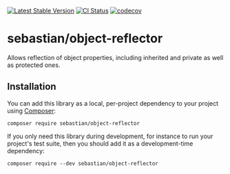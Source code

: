 [![Latest Stable Version](https://poser.pugx.org/sebastian/object-reflector/v)](https://packagist.org/packages/sebastian/object-reflector)
[![CI Status](https://github.com/sebastianbergmann/object-reflector/workflows/CI/badge.svg)](https://github.com/sebastianbergmann/object-reflector/actions)
[![codecov](https://codecov.io/gh/sebastianbergmann/object-reflector/branch/main/graph/badge.svg)](https://codecov.io/gh/sebastianbergmann/object-reflector)

# sebastian/object-reflector

Allows reflection of object properties, including inherited and private as well as protected ones.

## Installation

You can add this library as a local, per-project dependency to your project using [Composer](https://getcomposer.org/):

```
composer require sebastian/object-reflector
```

If you only need this library during development, for instance to run your project's test suite, then you should add it as a development-time dependency:

```
composer require --dev sebastian/object-reflector
```
